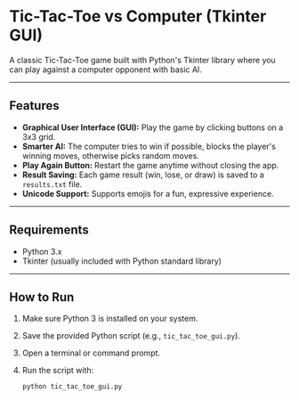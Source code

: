 # Tic-Tac-Toe vs Computer (Tkinter GUI)

A classic Tic-Tac-Toe game built with Python's Tkinter library where you can play against a computer opponent with basic AI.

---

## Features

- **Graphical User Interface (GUI):** Play the game by clicking buttons on a 3x3 grid.
- **Smarter AI:** The computer tries to win if possible, blocks the player's winning moves, otherwise picks random moves.
- **Play Again Button:** Restart the game anytime without closing the app.
- **Result Saving:** Each game result (win, lose, or draw) is saved to a `results.txt` file.
- **Unicode Support:** Supports emojis for a fun, expressive experience.

---

## Requirements

- Python 3.x
- Tkinter (usually included with Python standard library)

---

## How to Run

1. Make sure Python 3 is installed on your system.
2. Save the provided Python script (e.g., `tic_tac_toe_gui.py`).
3. Open a terminal or command prompt.
4. Run the script with:

   ```bash
   python tic_tac_toe_gui.py
